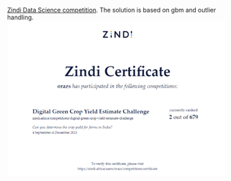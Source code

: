 [Zindi Data Science competition](https://zindi.africa/competitions/digital-green-crop-yield-estimate-challenge).
The solution is based on gbm and outlier handling.
![](cert.png)
